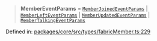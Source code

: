 > **MemberEventParams** = [`MemberJoinedEventParams`](../interfaces/MemberJoinedEventParams.md) \| [`MemberLeftEventParams`](../interfaces/MemberLeftEventParams.md) \| [`MemberUpdatedEventParams`](../interfaces/MemberUpdatedEventParams.md) \| [`MemberTalkingEventParams`](../interfaces/MemberTalkingEventParams.md)

Defined in: [packages/core/src/types/fabricMember.ts:229](https://github.com/signalwire/signalwire-js/blob/52fa77b6c8db68f4c99b30b3776f45a4309e15bf/packages/core/src/types/fabricMember.ts#L229)
